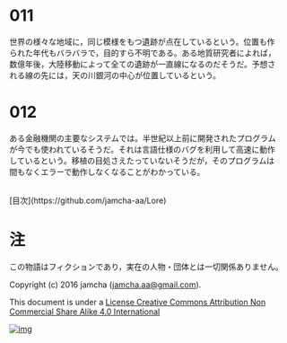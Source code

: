 # 011

世界の様々な地域に，同じ模様をもつ遺跡が点在しているという。位置も作  
られた年代もバラバラで，目的すら不明である。ある地質研究者によれば，  
数億年後，大陸移動によって全ての遺跡が一直線になるのだそうだ。予想さ  
れる線の先には，天の川銀河の中心が位置しているという。  

# 012

ある金融機関の主要なシステムでは。半世紀以上前に開発されたプログラム  
が今でも使われているそうだ。それは言語仕様のバグを利用して高速に動作  
しているという。移植の目処さえたっていないそうだが，そのプログラムは  
間もなくエラーで動作しなくなることがわかっている。  

<br>  
[目次](https://github.com/jamcha-aa/Lore)  
<br>  

# 注

この物語はフィクションであり，実在の人物・団体とは一切関係ありません。  

Copyright (c) 2016 jamcha (jamcha.aa@gmail.com).  

This document is under a [License Creative Commons Attribution Non Commercial Share Alike 4.0 International](http://creativecommons.org/licenses/by-nc-sa/4.0/deed)  

[![img](http://i.creativecommons.org/l/by-nc-sa/3.0/80x15.png)](http://creativecommons.org/licenses/by-nc-sa/4.0/deed)
